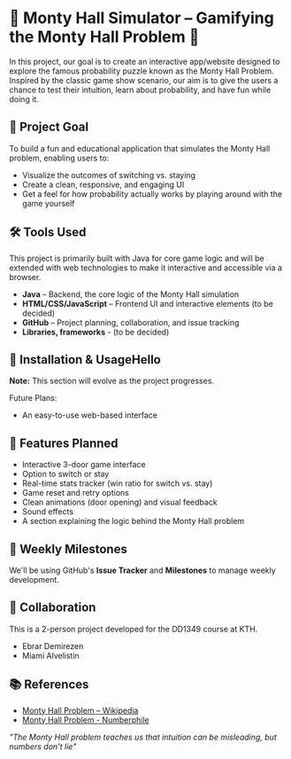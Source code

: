 # 🐐 Monty Hall Simulator – Gamifying the Monty Hall Problem 🐐

In this project, our goal is to create an interactive app/website designed to explore the famous probability puzzle known as the Monty Hall Problem. Inspired by the classic game show scenario, our aim is to give the users a chance to test their intuition, learn about probability, and have fun while doing it.

## 🎯 Project Goal

To build a fun and educational application that simulates the Monty Hall problem, enabling users to:
* Visualize the outcomes of switching vs. staying
* Create a clean, responsive, and engaging UI
* Get a feel for how probability actually works by playing around with the game yourself

## 🛠 Tools Used

This project is primarily built with Java for core game logic and will be extended with web technologies to make it interactive and accessible via a browser.

* **Java** – Backend, the core logic of the Monty Hall simulation
* **HTML/CSS/JavaScript** – Frontend UI and interactive elements (to be decided)
* **GitHub** – Project planning, collaboration, and issue tracking
* **Libraries, frameworks** - (to be decided)

## 🚀 Installation & UsageHello

**Note:** This section will evolve as the project progresses.

Future Plans:
* An easy-to-use web-based interface

## 📌 Features Planned

* Interactive 3-door game interface
* Option to switch or stay
* Real-time stats tracker (win ratio for switch vs. stay)
* Game reset and retry options
* Clean animations (door opening) and visual feedback
* Sound effects
* A section explaining the logic behind the Monty Hall problem

## 📅 Weekly Milestones

We'll be using GitHub's **Issue Tracker** and **Milestones** to manage weekly development. 

## 🤝 Collaboration
This is a 2-person project developed for the DD1349 course at KTH.
* Ebrar Demirezen
* Miami Alvelistin
 

## 📚 References

* [Monty Hall Problem – Wikipedia](https://en.wikipedia.org/wiki/Monty_Hall_problem)
* [Monty Hall Problem - Numberphile](https://www.youtube.com/watch?v=4Lb-6rxZxx0)

*"The Monty Hall problem teaches us that intuition can be misleading, but numbers don't lie"*